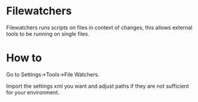 # Filewatchers
Filewatchers runs scripts on files in context of changes, this allows external tools to be running on single files.

# How to
Go to Settings->Tools->File Watchers.

Import the settings xml you want and adjust paths if they are not sufficient for your environment.
